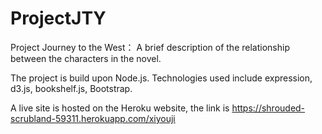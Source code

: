 # ProjectJTY
Project Journey to the West： A brief description of the relationship between the characters in the novel.

The project is build upon Node.js. Technologies used include expression, d3.js, bookshelf.js, Bootstrap.

A live site is hosted on the Heroku website, the link is https://shrouded-scrubland-59311.herokuapp.com/xiyouji
